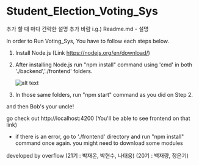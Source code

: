 # Student_Election_Voting_Sys
추가 할 때 마다 간략한 설명 추가 바람
i.g.) Readme.md - 설명

In order to Run Voting_Sys, You have to follow each steps below.

1) Install Node.js (Link https://nodejs.org/en/download/)

2) After installing Node.js run "npm install" command using 'cmd' in both './backend','./frontend' folders.

	![alt text](https://raw.githubusercontent.com/timothyjrbeck/Student_Election_Voting_Sys/master/howto.JPG)

3) In those same folders, run "npm start" command as you did on Step 2.

and then Bob's your uncle!

go check out http://localhost:4200 (You'll be able to see frontend on that link)

* if there is an error, go to './frontend' directory and run "npm install" command once again. you might need to download some modules


developed by overflow
(21기 : 박재온, 박현수, 나태웅) (20기 : 백재량, 정은기)
